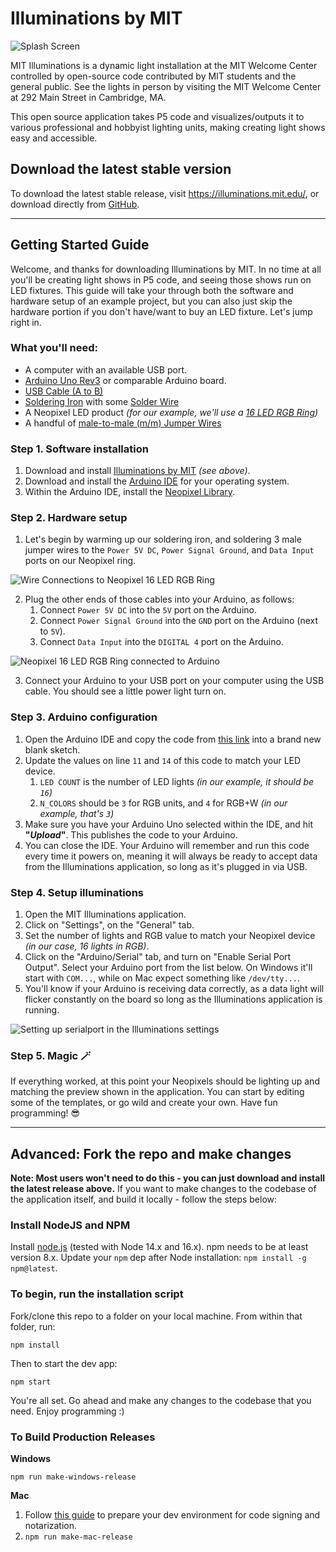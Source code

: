 # Illuminations by MIT

![Splash Screen](public/images/splash.jpg)

MIT Illuminations is a dynamic light installation at the MIT Welcome Center controlled by open-source code contributed by MIT students and the general public. See the lights in person by visiting the MIT Welcome Center at 292 Main Street in Cambridge, MA.

This open source application takes P5 code and visualizes/outputs it to various professional and hobbyist lighting units, making creating light shows easy and accessible.

## Download the latest stable version

To download the latest stable release, visit https://illuminations.mit.edu/, or download directly from [GitHub](https://github.com/sosolimited/MIT-Illuminations/releases).

---

## Getting Started Guide

Welcome, and thanks for downloading Illuminations by MIT. In no time at all you'll be creating light shows in P5 code, and seeing those shows run on LED fixtures. This guide will take your through both the software and hardware setup of an example project, but you can also just skip the hardware portion if you don't have/want to buy an LED fixture. Let's jump right in.

### What you'll need:

- A computer with an available USB port.
- [Arduino Uno Rev3](https://store-usa.arduino.cc/collections/boards/products/arduino-uno-rev3) or comparable Arduino board.
- [USB Cable (A to B)](https://www.amazon.com/AmazonBasics-Printer-Type-Cable-Male/dp/B00NH11KIK)
- [Soldering Iron](https://www.amazon.com/Sonrinss-Electronics-Adjustable-Temperature-Desoldering/dp/B088LZRJM2) with some [Solder Wire](https://www.amazon.com/MAIYUM-63-37-Solder-Electrical-Soldering/dp/B075WB98FJ)
- A Neopixel LED product _(for our example, we'll use a [16 LED RGB Ring](https://www.adafruit.com/product/1463))_
- A handful of [male-to-male (m/m) Jumper Wires](https://www.amazon.com/Solderless-Flexible-Breadboard-Jumper-100pcs)

### Step 1. Software installation

1. Download and install [Illuminations by MIT](https://github.com/sosolimited/MIT-Illuminations/releases) _(see above)_.
2. Download and install the [Arduino IDE](https://www.arduino.cc/en/software) for your operating system.
3. Within the Arduino IDE, install the [Neopixel Library](https://github.com/adafruit/Adafruit_NeoPixel).

### Step 2. Hardware setup

1. Let's begin by warming up our soldering iron, and soldering 3 male jumper wires to the `Power 5V DC`, `Power Signal Ground`, and `Data Input` ports on our Neopixel ring.

![Wire Connections to Neopixel 16 LED RGB Ring](public/images/documentation/neopixel-wire-connections.jpg)

2. Plug the other ends of those cables into your Arduino, as follows:
   1. Connect `Power 5V DC` into the `5V` port on the Arduino.
   2. Connect `Power Signal Ground` into the `GND` port on the Arduino (next to `5V`).
   3. Connect `Data Input` into the `DIGITAL 4` port on the Arduino.

![Neopixel 16 LED RGB Ring connected to Arduino](public/images/documentation/neopixel-connected-to-arduino.jpg)

3. Connect your Arduino to your USB port on your computer using the USB cable. You should see a little power light turn on.

### Step 3. Arduino configuration

1. Open the Arduino IDE and copy the code from [this link](https://github.com/sosolimited/MIT-Illuminations/blob/master/arduino/illuminations.ino) into a brand new blank sketch.
2. Update the values on line `11` and `14` of this code to match your LED device.
   1. `LED COUNT` is the number of LED lights _(in our example, it should be `16`)_
   2. `N_COLORS` should be `3` for RGB units, and `4` for RGB+W _(in our example, that's `3`)_
3. Make sure you have your Arduino Uno selected within the IDE, and hit **"_Upload_"**. This publishes the code to your Arduino.
4. You can close the IDE. Your Arduino will remember and run this code every time it powers on, meaning it will always be ready to accept data from the Illuminations application, so long as it's plugged in via USB.

### Step 4. Setup illuminations

1. Open the MIT Illuminations application.
2. Click on "Settings", on the "General" tab.
3. Set the number of lights and RGB value to match your Neopixel device _(in our case, 16 lights in RGB)_.
4. Click on the "Arduino/Serial" tab, and turn on "Enable Serial Port Output". Select your Arduino port from the list below. On Windows it'll start with `COM...`, while on Mac expect something like `/dev/tty...`.
5. You'll know if your Arduino is receiving data correctly, as a data light will flicker constantly on the board so long as the Illuminations application is running.
 
![Setting up serialport in the Illuminations settings](public/images/documentation/illuminations-serial-setup.jpg)

### Step 5. Magic 🪄

If everything worked, at this point your Neopixels should be lighting up and matching the preview shown in the application. You can start by editing some of the templates, or go wild and create your own. Have fun programming! 😎

---

## Advanced: Fork the repo and make changes

**Note: Most users won't need to do this - you can just download and install the latest release above.** If you want to make changes to the codebase of the application itself, and build it locally - follow the steps below:

### Install NodeJS and NPM

Install [node.js](https://nodejs.org/en/download/) (tested with Node 14.x and 16.x). npm needs to be at least version 8.x. Update your `npm` dep after Node installation: `npm install -g npm@latest`.

### To begin, run the installation script

Fork/clone this repo to a folder on your local machine. From within that folder, run:

```
npm install
```

Then to start the dev app: 
```
npm start
```

You're all set. Go ahead and make any changes to the codebase that you need. Enjoy programming :)

### To Build Production Releases

**Windows**
```
npm run make-windows-release
```

**Mac**
1. Follow [this guide](build/README.md) to prepare your dev environment for code signing and notarization.
2. `npm run make-mac-release`